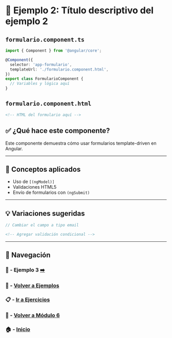# 🧪 Ejemplo 2: Título descriptivo del ejemplo 2

## `formulario.component.ts`
```ts
import { Component } from '@angular/core';

@Component({
  selector: 'app-formulario',
  templateUrl: './formulario.component.html',
})
export class FormularioComponent {
  // Variables y lógica aquí
}
```

## `formulario.component.html`
```html
<!-- HTML del formulario aquí -->
```

## ✅ ¿Qué hace este componente?
Este componente demuestra cómo usar formularios template-driven en Angular.

---

## 🧠 Conceptos aplicados
- Uso de `[(ngModel)]`
- Validaciones HTML5
- Envío de formularios con `(ngSubmit)`

---

## 💡 Variaciones sugeridas

```ts
// Cambiar el campo a tipo email
```

```html
<!-- Agregar validación condicional -->
```

---

## 🔁 Navegación

### 🧪 - Ejemplo 3 [➡️](./Ejemplo_3.md)
### 🧪 - [Volver a Ejemplos](../README.md)
### 📋 - [Ir a Ejercicios](../../Ejercicios/README.md)
### 📘 - [Volver a Módulo 6](../../Modulo_6.md)
### 🏠 - [Inicio](../../../README.md)

